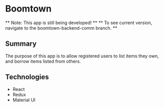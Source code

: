 # Boomtown


** Note:  This app is still being developed! **
** To see current version, navigate to the boomtown-backend-comm branch. **

## Summary

The purpose of this app is to allow registered users to list items they own, and borrow items listed from others.



## Technologies

* React
* Redux
* Material UI
